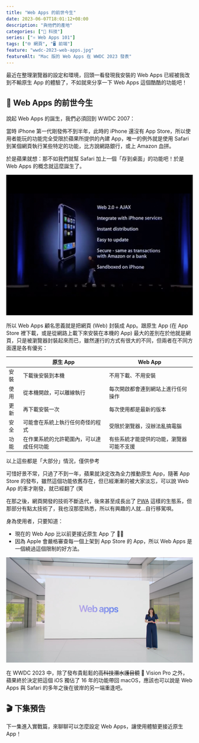 ```yaml
---
title: "Web Apps 的前世今生"
date: 2023-06-07T18:01:12+08:00
description: "與他們的產地"
categories: ["📱 科技"]
series: ["⚛ Web Apps 101"]
tags: ["🌐 網頁", "🖥️ 前端"]
feature: "wwdc-2023-web-apps.jpg"
featureAlt: "Mac 版的 Web Apps 在 WWDC 2023 發表"
---
```


最近在整理瀏覽器的設定和環境，回頭一看發現我安裝的 Web Apps 已經被我改到不輸原生 App 的體驗了，不如就來分享一下 Web Apps 這個酷酷的功能吧！

## 📜 Web Apps 的前世今生

說起 Web Apps 的誕生，我們必須回到 WWDC 2007：

當時 iPhone 第一代剛發佈不到半年，此時的 iPhone 還沒有 App Store，所以使用者能玩的功能完全受限於蘋果所提供的內建 App，唯一的例外就是使用 Safari 到某個網頁執行某些特定的功能，比方說網路銀行，或上 Amazon 血拼。

於是蘋果就想：那不如我們就幫 Safari 加上一個「存到桌面」的功能吧！於是 Web Apps 的概念就這麼誕生了。

![賈伯斯在 WWDC 2007 宣布 iPhone 支援 Web Apps](wwdc-2007-web-apps.jpg "想當年這個功能還是[老賈親自宣布](https://youtu.be/UNfeWpghR4c?t=4404)的呢")

所以 Web Apps 顧名思義就是把網頁 (Web) 封裝成 App。跟原生 App (在 App Store 裡下載，或是從網路上載下來安裝在本機的 App) 最大的差別在於他就是網頁，只是被瀏覽器封裝起來而已，雖然運行的方式有很大的不同，但兩者在不同方面還是各有優劣：

|      | 原生 App                                 | Web App                                  |
| ---- | ---------------------------------------- | ---------------------------------------- |
| 安裝 | 下載後安裝到本機                         | 不用下載、不用安裝                       |
| 使用 | 從本機開啟，可以離線執行                 | 每次開啟都會連到網站上進行任何操作       |
| 更新 | 再下載安裝一次                           | 每次使用都是最新的版本                   |
| 安全 | 可能會在系統上執行任何奇怪的程式         | 受限於瀏覽器，沒辦法亂搞電腦             |
| 功能 | 在作業系統的允許範圍內，可以達成任何功能 | 有些系統才能提供的功能，瀏覽器可能不支援 |

<figcaption class="text-center">以上這些都是「大部分」情況，僅供參考</figcaption>

可惜好景不常，只過了不到一年，蘋果就決定改為全力推動原生 App，隨著 App Store 的發布，雖然這個功能依舊存在，但已經漸漸的被大家淡忘，可以說 Web App 的車才剛發，就已經翻了 (笑

在那之後，網頁開發的技術不斷迭代，後來甚至成長出了 [PWA](https://noob.tw/why-pwa/) 這樣的生態系，但那部分有點太技術了，我也沒那麼熟悉，所以有興趣的人就...自行移駕唄。

身為使用者，只要知道：

- 現在的 Web App 比以前更接近原生 App 了 🎉🎉
- 因為 Apple 會嚴格審查每一個上架到 App Store 的 App，所以 Web Apps 是一個繞過這個限制的好方法。

![Mac 版的 Web Apps 在 WWDC 2023 發表](wwdc-2023-web-apps.jpg "時間快轉到 16 年後的......昨天 XDDDDD")

在 WWDC 2023 中，除了發布貴鬆鬆的~~高科技潛水護目鏡~~  Vision Pro 之外，蘋果終於決定把這個 iOS 獨佔了 16 年的功能帶回 macOS，應該也可以說是 Web Apps 與 Safari 的多年之後在彼岸的另一端重逢吧。

## 🎬 下集預告

下一集進入實戰篇，來聊聊可以怎麼設定 Web Apps，讓使用體驗更接近原生 App！
